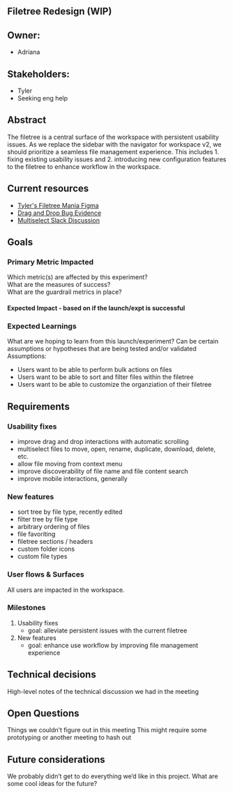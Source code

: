 ## Filetree Redesign (WIP)
## Owner:
- Adriana
## Stakeholders:
- Tyler
- Seeking eng help

## Abstract
The filetree is a central surface of the workspace with persistent usability issues. As we replace the sidebar with the navigator for workspace v2, we should prioritize a seamless file management experience. This includes 1. fixing existing usability issues and 2. introducing new configuration features to the filetree to enhance workflow in the workspace.

## Current resources
- [Tyler's Filetree Mania Figma](https://www.figma.com/file/ysNJHeLLcREMEP5VChNTOQ/File-tree-mania?node-id=0%3A1)
- [Drag and Drop Bug Evidence](https://replit.slack.com/archives/C85MLAXU2/p1657036479147099)
- [Multiselect Slack Discussion](https://replit.slack.com/archives/C0308MFK63W/p1655790706397929)

## Goals

### Primary Metric Impacted 
Which metric(s) are affected by this experiment?  
What are the measures of success?  
What are the guardrail metrics in place?

#### Expected Impact - based on if the launch/expt is successful

### Expected Learnings 
What are we hoping to learn from this launch/experiment? Can be certain assumptions or hypotheses that are being tested and/or validated 
Assumptions:
- Users want to be able to perform bulk actions on files
- Users want to be able to sort and filter files within the filetree
- Users want to be able to customize the organziation of their filetree

## Requirements

### Usability fixes
- improve drag and drop interactions with automatic scrolling
- multiselect files to move, open, rename, duplicate, download, delete, etc.
- allow file moving from context menu
- improve discoverability of file name and file content search
- improve mobile interactions, generally

### New features
- sort tree by file type, recently edited
- filter tree by file type
- arbitrary ordering of files
- file favoriting
- filetree sections / headers
- custom folder icons
- custom file types

### User flows & Surfaces 
All users are impacted in the workspace.

### Milestones
1. Usability fixes
   - goal: alleviate persistent issues with the current filetree
2. New features
   - goal: enhance use workflow by improving file management experience

## Technical decisions
High-level notes of the technical discussion we had in the meeting

## Open Questions
Things we couldn’t figure out in this meeting
This might require some prototyping or another meeting to hash out

## Future considerations
We probably didn’t get to do everything we’d like in this project. What are some cool ideas for the future?
